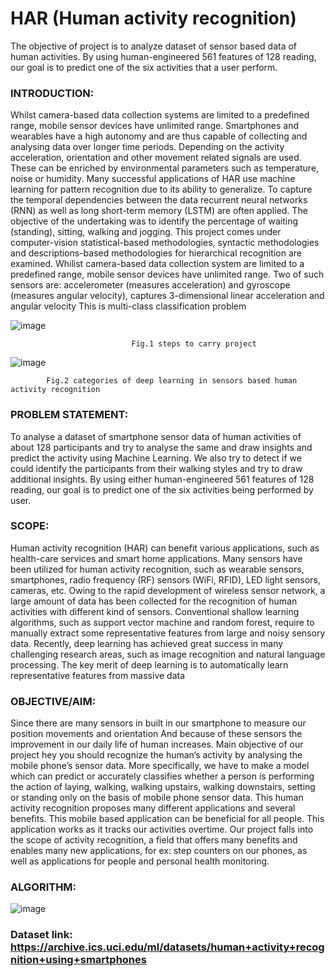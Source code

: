 # HAR (Human activity recognition)
The objective of project is to analyze dataset of sensor based data of human activities.
By using human-engineered 561 features of 128 reading, our goal is to predict one of the six activities that a user perform.

### INTRODUCTION:

Whilst camera-based data collection systems are limited to a predefined range, mobile sensor devices have unlimited range. Smartphones and wearables have a high autonomy and are thus capable of collecting and analysing data over longer time periods. Depending on the activity acceleration, orientation and other movement related signals are used. These can be enriched by environmental parameters such as temperature, noise or humidity.
Many successful applications of HAR use machine learning for pattern recognition due to its ability to generalize. To capture the temporal dependencies between the data recurrent neural networks (RNN) as well as long short-term memory (LSTM) are often applied.
The objective of the undertaking was to identify the percentage of waiting (standing), sitting, walking and jogging. This project comes under computer-vision statistical-based methodologies, syntactic methodologies and descriptions-based methodologies for hierarchical recognition are examined. Whilist camera-based data collection system are limited to a predefined range, mobile sensor devices have unlimited range.
Two of such sensors are: accelerometer (measures acceleration) and gyroscope (measures angular velocity), captures 3-dimensional linear acceleration and angular velocity
This is multi-class classification problem

![image](https://user-images.githubusercontent.com/70462853/127045305-e45924d0-4362-4393-ab1f-6089d4052015.png)

 

			                   Fig.1 steps to carry project
					   
![image](https://user-images.githubusercontent.com/70462853/127045400-aea28b8c-6c84-4e33-a8ed-142c09dd04cd.png)

			Fig.2 categories of deep learning in sensors based human activity recognition

### PROBLEM STATEMENT: 

To analyse a dataset of smartphone sensor data of human activities of about 128 participants and try to analyse the same and draw insights and predict the activity using Machine Learning. We also try to detect if we could identify the participants from their walking styles and try to draw additional insights. By using either human-engineered 561 features of 128 reading, our goal is to predict one of the six activities being performed by user.

### SCOPE:

Human activity recognition (HAR) can benefit various applications, such as health-care services and smart home applications. Many sensors have been utilized for human activity recognition, such as wearable sensors, smartphones, radio frequency (RF) sensors (WiFi, RFID), LED light sensors, cameras, etc. Owing to the rapid development of wireless sensor network, a large amount of data has been collected for the recognition of human activities with different kind of sensors. Conventional shallow learning algorithms, such as support vector machine and random forest, require to manually extract some representative features from large and noisy sensory data. 
Recently, deep learning has achieved great success in many challenging research areas, such as image recognition and natural language processing. The key merit of deep learning is to automatically learn representative features from massive data

### OBJECTIVE/AIM: 

Since there are many sensors in built in our smartphone to measure our position movements and orientation And because of these sensors the improvement in our daily life of human increases. Main objective of our project hey you should recognize the human’s activity by analysing the mobile phone’s sensor data.
More specifically, we have to make a model which can predict or accurately classifies whether a person is performing the action of laying, walking, walking upstairs, walking downstairs, setting or standing only on the basis of mobile phone sensor data.
This human activity recognition proposes many different applications and several benefits.
This mobile based application can be beneficial for all people. This application works as it tracks our activities overtime.
Our project falls into the scope of activity recognition, a field that offers many benefits and enables many new applications, for ex: step counters on our phones, as well as applications for people and personal health monitoring.

### ALGORITHM:

![image](https://user-images.githubusercontent.com/70462853/127215677-749b0cbc-92f3-44b4-9f60-5bb7d63d8047.png)


### Dataset link: https://archive.ics.uci.edu/ml/datasets/human+activity+recognition+using+smartphones


